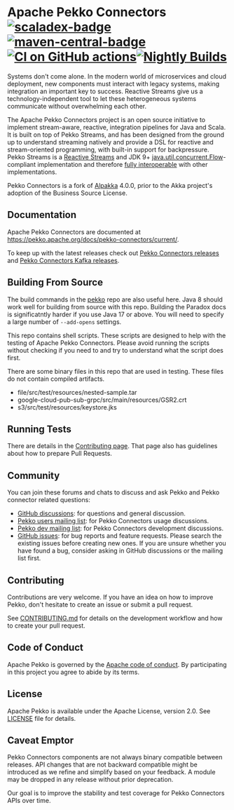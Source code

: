 # Apache Pekko Connectors [![scaladex-badge][]][scaladex] [![maven-central-badge][]][maven-central] [![CI on GitHub actions](https://github.com/apache/pekko-connectors/actions/workflows/check-build-test.yml/badge.svg)](https://github.com/apache/pekko-connectors/actions/workflows/check-build-test.yml)[![Nightly Builds](https://github.com/apache/pekko-connectors/actions/workflows/nightly-builds.yaml/badge.svg)](https://github.com/apache/pekko-connectors/actions/workflows/nightly-builds.yaml)

[scaladex]:              https://index.scala-lang.org/apache/pekko-connectors
[scaladex-badge]:        https://index.scala-lang.org/apache/pekko-connectors/latest.svg
[maven-central]:         https://search.maven.org/#search%7Cga%7C1%7Cpekko-connectors
[maven-central-badge]:   https://maven-badges.herokuapp.com/maven-central/org.pekko/pekko-connectors-file_2.13/badge.svg

Systems don't come alone. In the modern world of microservices and cloud deployment, new components must interact with legacy systems, making integration an important key to success. Reactive Streams give us a technology-independent tool to let these heterogeneous systems communicate without overwhelming each other.

The Apache Pekko Connectors project is an open source initiative to implement stream-aware, reactive, integration pipelines for Java and Scala. It is built on top of Pekko Streams, and has been designed from the ground up to understand streaming natively and provide a DSL for reactive and stream-oriented programming, with built-in support for backpressure. Pekko Streams is a [Reactive Streams](http://www.reactive-streams.org/) and JDK 9+ [java.util.concurrent.Flow](https://docs.oracle.com/javase/10/docs/api/java/util/concurrent/Flow.html)-compliant implementation and therefore [fully interoperable](https://pekko.apache.org/docs/pekko/current/general/stream/stream-design.html#interoperation-with-other-reactive-streams-implementations) with other implementations.

Pekko Connectors is a fork of [Alpakka](https://github.com/akka/alpakka) 4.0.0, prior to the Akka project's adoption of the Business Source License.

## Documentation

Apache Pekko Connectors are documented at https://pekko.apache.org/docs/pekko-connectors/current/.

To keep up with the latest releases check out [Pekko Connectors releases](https://pekko.apache.org/docs/pekko-connectors/current/release-notes/index.html) and [Pekko Connectors Kafka releases](https://pekko.apache.org/docs/pekko-connectors-kafka/current/release-notes/index.html).

## Building From Source

The build commands in the [pekko](https://github.com/apache/pekko?tab=readme-ov-file#building-from-source) repo are also useful here. Java 8 should work well for building from source with this repo. Building the Paradox docs is significatntly harder if you use Java 17 or above. You will need to specify a large number of `--add-opens` settings.

This repo contains shell scripts. These scripts are designed to help with the testing of Apache Pekko Connectors. Please avoid running the scripts without checking if you need to and try to understand what the script does first.

There are some binary files in this repo that are used in testing. These files do not contain compiled artifacts.

* file/src/test/resources/nested-sample.tar
* google-cloud-pub-sub-grpc/src/main/resources/GSR2.crt
* s3/src/test/resources/keystore.jks

## Running Tests

There are details in the [Contributing page](https://github.com/apache/pekko-connectors/blob/main/CONTRIBUTING.md). That page also has guidelines about how to prepare Pull Requests.

## Community

You can join these forums and chats to discuss and ask Pekko and Pekko connector related questions:

- [GitHub discussions](https://github.com/apache/pekko-connectors/discussions): for questions and general discussion.
- [Pekko users mailing list](https://lists.apache.org/list.html?users@pekko.apache.org): for Pekko Connectors usage discussions.
- [Pekko dev mailing list](https://lists.apache.org/list.html?dev@pekko.apache.org): for Pekko Connectors development discussions.
- [GitHub issues](https://github.com/apache/pekko-connectors/issues): for bug reports and feature requests. Please search the existing issues before creating new ones. If you are unsure whether you have found a bug, consider asking in GitHub discussions or the mailing list first.

## Contributing

Contributions are very welcome. If you have an idea on how to improve Pekko, don't hesitate to create an issue or submit a pull request.

See [CONTRIBUTING.md](https://github.com/apache/pekko-connectors/blob/main/CONTRIBUTING.md) for details on the development workflow and how to create your pull request.

## Code of Conduct

Apache Pekko is governed by the [Apache code of conduct](https://www.apache.org/foundation/policies/conduct.html). By participating in this project you agree to abide by its terms.

## License

Apache Pekko is available under the Apache License, version 2.0. See [LICENSE](https://github.com/apache/pekko-connectors/blob/main/LICENSE) file for details.

## Caveat Emptor

Pekko Connectors components are not always binary compatible between releases. API changes that are not backward compatible might be introduced as we refine and simplify based on your feedback. A module may be dropped in any release without prior deprecation. 

Our goal is to improve the stability and test coverage for Pekko Connectors APIs over time.
